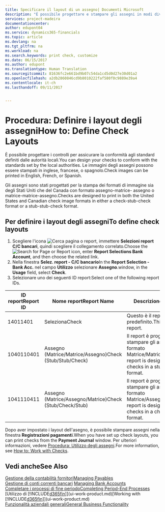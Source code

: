 ```yaml
---
title: Specificare il layout di un assegno| Documenti Microsoft
description: "È possibile progettare e stampare gli assegni in modi diversi per conformità agli standard."
services: project-madeira
documentationcenter: 
author: edupont04
ms.service: dynamics365-financials
ms.topic: article
ms.devlang: na
ms.tgt_pltfrm: na
ms.workload: na
ms.search.keywords: print check, customize
ms.date: 06/15/2017
ms.author: edupont
ms.translationtype: Human Translation
ms.sourcegitcommit: 81636fc2e661bd9b07c54da1cd5d0d27e30d01a2
ms.openlocfilehash: a2db2860846cd9b8010222faf580f0c9889e39a4
ms.contentlocale: it-ch
ms.lasthandoff: 09/11/2017


---
```

# <a name="how-to-define-check-layouts"></a><span data-ttu-id="39823-103">Procedura: Definire i layout degli assegni</span><span class="sxs-lookup"><span data-stu-id="39823-103">How to: Define Check Layouts</span></span>
<span data-ttu-id="39823-104">È possibile progettare i controlli per assicurare la conformità agli standard definiti dalle autorità locali.</span><span class="sxs-lookup"><span data-stu-id="39823-104">You can design your checks to conform with the standards set by the local authorities.</span></span> <span data-ttu-id="39823-105">Le immagini degli assegni possono essere stampati in inglese, francese, o spagnolo.</span><span class="sxs-lookup"><span data-stu-id="39823-105">Check images can be printed in English, French, or Spanish.</span></span>

<span data-ttu-id="39823-106">Gli assegni sono stati progettati per la stampa dei formati di immagine sia degli Stati Uniti che del Canada con formato assegno-matrice- assegno o matrice-matrice-assegno.</span><span class="sxs-lookup"><span data-stu-id="39823-106">Checks are designed to print in both the United States and Canadian check image formats in either a check-stub-check format or a stub-stub-check format.</span></span>

## <a name="to-define-check-layouts"></a><span data-ttu-id="39823-107">Per definire i layout degli assegni</span><span class="sxs-lookup"><span data-stu-id="39823-107">To define check layouts</span></span>
1. <span data-ttu-id="39823-108">Scegliere l'icona ![Cerca pagina o report](media/ui-search/search_small.png "icona Cerca pagina o report"), immettere **Selezioni report C/C bancari**, quindi scegliere il collegamento correlato.</span><span class="sxs-lookup"><span data-stu-id="39823-108">Choose the ![Search for Page or Report](media/ui-search/search_small.png "Search for Page or Report icon") icon, enter **Report Selections Bank Account**, and then choose the related link.</span></span>
2. <span data-ttu-id="39823-109">Nella finestra **Selez. report - C/C bancario**</span><span class="sxs-lookup"><span data-stu-id="39823-109">In the **Report Selection - Bank Acc.**</span></span> <span data-ttu-id="39823-110">nel campo **Utilizzo** selezionare **Assegno**.</span><span class="sxs-lookup"><span data-stu-id="39823-110">window, in the **Usage** field, select **Check**.</span></span>
3. <span data-ttu-id="39823-111">Selezionare uno dei seguenti ID report:</span><span class="sxs-lookup"><span data-stu-id="39823-111">Select one of the following report IDs.</span></span>

| <span data-ttu-id="39823-112">ID report</span><span class="sxs-lookup"><span data-stu-id="39823-112">Report ID</span></span> | <span data-ttu-id="39823-113">Nome report</span><span class="sxs-lookup"><span data-stu-id="39823-113">Report Name</span></span> | <span data-ttu-id="39823-114">Descrizione</span><span class="sxs-lookup"><span data-stu-id="39823-114">Description</span></span> |
| --- | --- | --- |
| <span data-ttu-id="39823-115">1401</span><span class="sxs-lookup"><span data-stu-id="39823-115">1401</span></span> |<span data-ttu-id="39823-116">Seleziona</span><span class="sxs-lookup"><span data-stu-id="39823-116">Check</span></span> |<span data-ttu-id="39823-117">Questo è il report predefinito.</span><span class="sxs-lookup"><span data-stu-id="39823-117">This is the default report.</span></span> |
| <span data-ttu-id="39823-118">10401</span><span class="sxs-lookup"><span data-stu-id="39823-118">10401</span></span> |<span data-ttu-id="39823-119">Assegno (Matrice/Matrice/Assegno)</span><span class="sxs-lookup"><span data-stu-id="39823-119">Check (Stub/Stub/Check)</span></span> |<span data-ttu-id="39823-120">Il report è progettato per stampare gli assegni in formato Matrice/Matrice/Assegno.</span><span class="sxs-lookup"><span data-stu-id="39823-120">This report is designed to print checks in a stub/stub/check format.</span></span> |
| <span data-ttu-id="39823-121">10411</span><span class="sxs-lookup"><span data-stu-id="39823-121">10411</span></span> |<span data-ttu-id="39823-122">Assegno (Matrice/Assegno/Matrice)</span><span class="sxs-lookup"><span data-stu-id="39823-122">Check (Stub/Check/Stub)</span></span> |<span data-ttu-id="39823-123">Il report è progettato per stampare gli assegni in formato Matrice/Assegno/Matrice.</span><span class="sxs-lookup"><span data-stu-id="39823-123">This report is designed to print checks in a check/stub/check format.</span></span> |

<span data-ttu-id="39823-124">Dopo aver impostato i layout dell'asegno, è possibile stampare assegni nella finestra **Registrazioni pagamenti**.</span><span class="sxs-lookup"><span data-stu-id="39823-124">When you have set up check layouts, you can print checks from the **Payment Journal** window.</span></span> <span data-ttu-id="39823-125">Per ulteriori informazioni, vedere [Procedura: Utilizzo degli assegni](payables-how-work-checks.md).</span><span class="sxs-lookup"><span data-stu-id="39823-125">For more information, see [How to: Work with Checks](payables-how-work-checks.md).</span></span>

## <a name="see-also"></a><span data-ttu-id="39823-126">Vedi anche</span><span class="sxs-lookup"><span data-stu-id="39823-126">See Also</span></span>
[<span data-ttu-id="39823-127">Gestione della contabilità fornitori</span><span class="sxs-lookup"><span data-stu-id="39823-127">Managing Payables</span></span>](payables-manage-payables.md)  
<span data-ttu-id="39823-128">[Gestione di conti correnti bancari](bank-manage-bank-accounts.md) </span><span class="sxs-lookup"><span data-stu-id="39823-128">[Managing Bank Accounts](bank-manage-bank-accounts.md) </span></span>  
[<span data-ttu-id="39823-129">Completare i processi di fine periodo</span><span class="sxs-lookup"><span data-stu-id="39823-129">Completing Period-End Processes</span></span>](year-how-complete-period-end-processes.md)  
<span data-ttu-id="39823-130">[Utilizzo di [!INCLUDE[d365fin](includes/d365fin_md.md)]](ui-work-product.md)</span><span class="sxs-lookup"><span data-stu-id="39823-130">[Working with [!INCLUDE[d365fin](includes/d365fin_md.md)]](ui-work-product.md)</span></span>  
[<span data-ttu-id="39823-131">Funzionalità aziendali generali</span><span class="sxs-lookup"><span data-stu-id="39823-131">General Business Functionality</span></span>](ui-across-business-areas.md)


